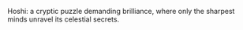 Hoshi: a cryptic puzzle demanding brilliance, where only the sharpest minds unravel its celestial secrets.
